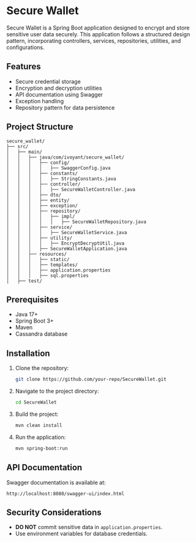 # Secure Wallet

Secure Wallet is a Spring Boot application designed to encrypt and store sensitive user data securely. This application follows a structured design pattern, incorporating controllers, services, repositories, utilities, and configurations.

## Features
- Secure credential storage
- Encryption and decryption utilities
- API documentation using Swagger
- Exception handling
- Repository pattern for data persistence

## Project Structure
```
secure_wallet/
├── src/
│   ├── main/
│   │   ├── java/com/ivoyant/secure_wallet/
│   │   │   ├── config/
│   │   │   │   ├── SwaggerConfig.java
│   │   │   ├── constants/
│   │   │   │   ├── StringConstants.java
│   │   │   ├── controller/
│   │   │   │   ├── SecureWalletController.java
│   │   │   ├── dto/
│   │   │   ├── entity/
│   │   │   ├── exception/
│   │   │   ├── repository/
│   │   │   │   ├── impl/
│   │   │   │   │   ├── SecureWalletRepository.java
│   │   │   ├── service/
│   │   │   │   ├── SecureWalletService.java
│   │   │   ├── utility/
│   │   │   │   ├── EncryptDecryptUtil.java
│   │   │   ├── SecureWalletApplication.java
│   │   ├── resources/
│   │   │   ├── static/
│   │   │   ├── templates/
│   │   │   ├── application.properties
│   │   │   ├── sql.properties
│   ├── test/
```

## Prerequisites
- Java 17+
- Spring Boot 3+
- Maven
- Cassandra database

## Installation
1. Clone the repository:
   ```sh
   git clone https://github.com/your-repo/SecureWallet.git
   ```
2. Navigate to the project directory:
   ```sh
   cd SecureWallet
   ```
3. Build the project:
   ```sh
   mvn clean install
   ```
4. Run the application:
   ```sh
   mvn spring-boot:run
   ```

## API Documentation
Swagger documentation is available at:
```
http://localhost:8080/swagger-ui/index.html
```

## Security Considerations
- **DO NOT** commit sensitive data in `application.properties`.
- Use environment variables for database credentials.
